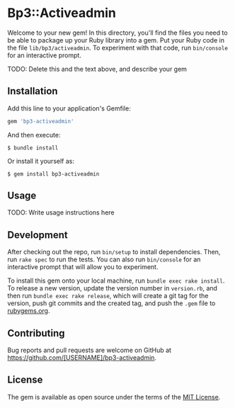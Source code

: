 # Bp3::Activeadmin

Welcome to your new gem! In this directory, you'll find the files you need to be able to package up your Ruby library into a gem. Put your Ruby code in the file `lib/bp3/activeadmin`. To experiment with that code, run `bin/console` for an interactive prompt.

TODO: Delete this and the text above, and describe your gem

## Installation

Add this line to your application's Gemfile:

```ruby
gem 'bp3-activeadmin'
```

And then execute:

    $ bundle install

Or install it yourself as:

    $ gem install bp3-activeadmin

## Usage

TODO: Write usage instructions here

## Development

After checking out the repo, run `bin/setup` to install dependencies. Then, run `rake spec` to run the tests. You can also run `bin/console` for an interactive prompt that will allow you to experiment.

To install this gem onto your local machine, run `bundle exec rake install`. To release a new version, update the version number in `version.rb`, and then run `bundle exec rake release`, which will create a git tag for the version, push git commits and the created tag, and push the `.gem` file to [rubygems.org](https://rubygems.org).

## Contributing

Bug reports and pull requests are welcome on GitHub at https://github.com/[USERNAME]/bp3-activeadmin.

## License

The gem is available as open source under the terms of the [MIT License](https://opensource.org/licenses/MIT).
